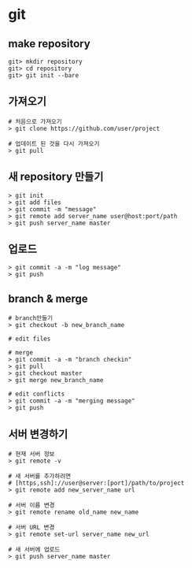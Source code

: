 # git

## make repository
~~~~
git> mkdir repository
git> cd repository
git> git init --bare
~~~~

## 가져오기
~~~~
# 처음으로 가져오기
> git clone https://github.com/user/project

# 업데이트 된 것을 다시 가져오기
> git pull
~~~~

## 새 repository 만들기
~~~~
> git init
> git add files
> git commit -m "message"
> git remote add server_name user@host:port/path
> git push server_name master
~~~~

## 업로드
~~~~
> git commit -a -m "log message"
> git push
~~~~

## branch & merge
~~~~
# branch만들기
> git checkout -b new_branch_name

# edit files

# merge
> git commit -a -m "branch checkin"
> git pull
> git checkout master
> git merge new_branch_name

# edit conflicts
> git commit -a -m "merging message"
> git push
~~~~

## 서버 변경하기
~~~~
# 현재 서버 정보
> git remote -v

# 새 서버를 추가하려면
# [https,ssh]://user@server:[port]/path/to/project
> git remote add new_server_name url

# 서버 이름 변경
> git remote rename old_name new_name

# 서버 URL 변경
> git remote set-url server_name new_url

# 새 서버에 업로드
> git push server_name master
~~~~
    
